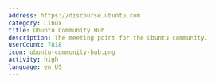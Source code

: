 ```yaml
---
address: https://discourse.ubuntu.com
category: Linux
title: Ubuntu Community Hub
description: The meeting point for the Ubuntu community.
userCount: 7818
icon: ubuntu-community-hub.png
activity: high
language: en_US
---
```

